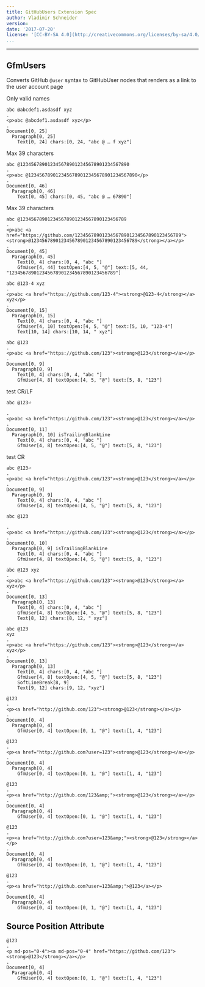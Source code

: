 ```yaml
---
title: GitHubUsers Extension Spec
author: Vladimir Schneider
version:
date: '2017-07-20'
license: '[CC-BY-SA 4.0](http://creativecommons.org/licenses/by-sa/4.0/)'
...
```


---

## GfmUsers

Converts GitHub `@user` syntax to GitHubUser nodes that renders as a link to the user account
page

Only valid names

```````````````````````````````` example GfmUsers: 1
abc @abcdef1.asdasdf xyz
.
<p>abc @abcdef1.asdasdf xyz</p>
.
Document[0, 25]
  Paragraph[0, 25]
    Text[0, 24] chars:[0, 24, "abc @ … f xyz"]
````````````````````````````````


Max 39 characters

```````````````````````````````` example GfmUsers: 2
abc @1234567890123456789012345678901234567890
.
<p>abc @1234567890123456789012345678901234567890</p>
.
Document[0, 46]
  Paragraph[0, 46]
    Text[0, 45] chars:[0, 45, "abc @ … 67890"]
````````````````````````````````


Max 39 characters

```````````````````````````````` example GfmUsers: 3
abc @123456789012345678901234567890123456789
.
<p>abc <a href="https://github.com/123456789012345678901234567890123456789"><strong>@123456789012345678901234567890123456789</strong></a></p>
.
Document[0, 45]
  Paragraph[0, 45]
    Text[0, 4] chars:[0, 4, "abc "]
    GfmUser[4, 44] textOpen:[4, 5, "@"] text:[5, 44, "123456789012345678901234567890123456789"]
````````````````````````````````


```````````````````````````````` example GfmUsers: 4
abc @123-4 xyz
.
<p>abc <a href="https://github.com/123-4"><strong>@123-4</strong></a> xyz</p>
.
Document[0, 15]
  Paragraph[0, 15]
    Text[0, 4] chars:[0, 4, "abc "]
    GfmUser[4, 10] textOpen:[4, 5, "@"] text:[5, 10, "123-4"]
    Text[10, 14] chars:[10, 14, " xyz"]
````````````````````````````````


```````````````````````````````` example GfmUsers: 5
abc @123
.
<p>abc <a href="https://github.com/123"><strong>@123</strong></a></p>
.
Document[0, 9]
  Paragraph[0, 9]
    Text[0, 4] chars:[0, 4, "abc "]
    GfmUser[4, 8] textOpen:[4, 5, "@"] text:[5, 8, "123"]
````````````````````````````````


test CR/LF

```````````````````````````````` example GfmUsers: 6
abc @123⏎

.
<p>abc <a href="https://github.com/123"><strong>@123</strong></a></p>
.
Document[0, 11]
  Paragraph[0, 10] isTrailingBlankLine
    Text[0, 4] chars:[0, 4, "abc "]
    GfmUser[4, 8] textOpen:[4, 5, "@"] text:[5, 8, "123"]
````````````````````````````````


test CR

```````````````````````````````` example(GfmUsers: 7) options(NO_FILE_EOL)
abc @123⏎
.
<p>abc <a href="https://github.com/123"><strong>@123</strong></a></p>
.
Document[0, 9]
  Paragraph[0, 9]
    Text[0, 4] chars:[0, 4, "abc "]
    GfmUser[4, 8] textOpen:[4, 5, "@"] text:[5, 8, "123"]
````````````````````````````````


```````````````````````````````` example GfmUsers: 8
abc @123

.
<p>abc <a href="https://github.com/123"><strong>@123</strong></a></p>
.
Document[0, 10]
  Paragraph[0, 9] isTrailingBlankLine
    Text[0, 4] chars:[0, 4, "abc "]
    GfmUser[4, 8] textOpen:[4, 5, "@"] text:[5, 8, "123"]
````````````````````````````````


```````````````````````````````` example GfmUsers: 9
abc @123 xyz
.
<p>abc <a href="https://github.com/123"><strong>@123</strong></a> xyz</p>
.
Document[0, 13]
  Paragraph[0, 13]
    Text[0, 4] chars:[0, 4, "abc "]
    GfmUser[4, 8] textOpen:[4, 5, "@"] text:[5, 8, "123"]
    Text[8, 12] chars:[8, 12, " xyz"]
````````````````````````````````


```````````````````````````````` example GfmUsers: 10
abc @123
xyz
.
<p>abc <a href="https://github.com/123"><strong>@123</strong></a>
xyz</p>
.
Document[0, 13]
  Paragraph[0, 13]
    Text[0, 4] chars:[0, 4, "abc "]
    GfmUser[4, 8] textOpen:[4, 5, "@"] text:[5, 8, "123"]
    SoftLineBreak[8, 9]
    Text[9, 12] chars:[9, 12, "xyz"]
````````````````````````````````


```````````````````````````````` example(GfmUsers: 11) options(root)
@123
.
<p><a href="http://github.com/123"><strong>@123</strong></a></p>
.
Document[0, 4]
  Paragraph[0, 4]
    GfmUser[0, 4] textOpen:[0, 1, "@"] text:[1, 4, "123"]
````````````````````````````````


```````````````````````````````` example(GfmUsers: 12) options(root, prefix)
@123
.
<p><a href="http://github.com?user=123"><strong>@123</strong></a></p>
.
Document[0, 4]
  Paragraph[0, 4]
    GfmUser[0, 4] textOpen:[0, 1, "@"] text:[1, 4, "123"]
````````````````````````````````


```````````````````````````````` example(GfmUsers: 13) options(root, suffix)
@123
.
<p><a href="http://github.com/123&amp;"><strong>@123</strong></a></p>
.
Document[0, 4]
  Paragraph[0, 4]
    GfmUser[0, 4] textOpen:[0, 1, "@"] text:[1, 4, "123"]
````````````````````````````````


```````````````````````````````` example(GfmUsers: 14) options(root, prefix, suffix)
@123
.
<p><a href="http://github.com?user=123&amp;"><strong>@123</strong></a></p>
.
Document[0, 4]
  Paragraph[0, 4]
    GfmUser[0, 4] textOpen:[0, 1, "@"] text:[1, 4, "123"]
````````````````````````````````


```````````````````````````````` example(GfmUsers: 15) options(root, prefix, suffix, plain)
@123
.
<p><a href="http://github.com?user=123&amp;">@123</a></p>
.
Document[0, 4]
  Paragraph[0, 4]
    GfmUser[0, 4] textOpen:[0, 1, "@"] text:[1, 4, "123"]
````````````````````````````````


## Source Position Attribute

```````````````````````````````` example(Source Position Attribute: 1) options(src-pos)
@123
.
<p md-pos="0-4"><a md-pos="0-4" href="https://github.com/123"><strong>@123</strong></a></p>
.
Document[0, 4]
  Paragraph[0, 4]
    GfmUser[0, 4] textOpen:[0, 1, "@"] text:[1, 4, "123"]
````````````````````````````````


